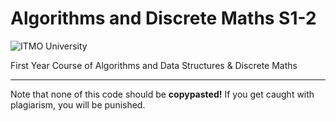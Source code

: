 # Algorithms and Discrete Maths S1-2

[//]: # (<code><img src="https://raw.githubusercontent.com/lilpuzeen/Algorithms-DiscreteMaths-S1-2/master/img/logo.png"></code>)
![ITMO University](https://github.com/lilpuzeen/Algorithms-DiscreteMaths-S1-2/master/img/logo.jpg?raw=true)

First Year Course of Algorithms and Data Structures & Discrete Maths

<hr>

Note that none of this code should be <strong>copypasted!</strong> If you get caught with plagiarism, you will be punished.
